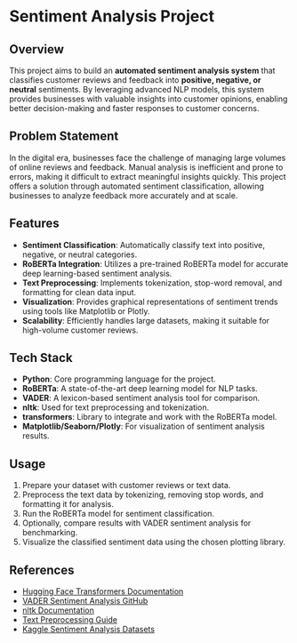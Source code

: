 # Sentiment Analysis Project

## Overview

This project aims to build an **automated sentiment analysis system** that classifies customer reviews and feedback into **positive, negative, or neutral** sentiments. By leveraging advanced NLP models, this system provides businesses with valuable insights into customer opinions, enabling better decision-making and faster responses to customer concerns.

## Problem Statement

In the digital era, businesses face the challenge of managing large volumes of online reviews and feedback. Manual analysis is inefficient and prone to errors, making it difficult to extract meaningful insights quickly. This project offers a solution through automated sentiment classification, allowing businesses to analyze feedback more accurately and at scale.

## Features

- **Sentiment Classification**: Automatically classify text into positive, negative, or neutral categories.
- **RoBERTa Integration**: Utilizes a pre-trained RoBERTa model for accurate deep learning-based sentiment analysis.
- **Text Preprocessing**: Implements tokenization, stop-word removal, and formatting for clean data input.
- **Visualization**: Provides graphical representations of sentiment trends using tools like Matplotlib or Plotly.
- **Scalability**: Efficiently handles large datasets, making it suitable for high-volume customer reviews.

## Tech Stack

- **Python**: Core programming language for the project.
- **RoBERTa**: A state-of-the-art deep learning model for NLP tasks.
- **VADER**: A lexicon-based sentiment analysis tool for comparison.
- **nltk**: Used for text preprocessing and tokenization.
- **transformers**: Library to integrate and work with the RoBERTa model.
- **Matplotlib/Seaborn/Plotly**: For visualization of sentiment analysis results.

## Usage

1. Prepare your dataset with customer reviews or text data.
2. Preprocess the text data by tokenizing, removing stop words, and formatting it for analysis.
3. Run the RoBERTa model for sentiment classification.
4. Optionally, compare results with VADER sentiment analysis for benchmarking.
5. Visualize the classified sentiment data using the chosen plotting library.

## References

- [Hugging Face Transformers Documentation](https://huggingface.co/docs/transformers)
- [VADER Sentiment Analysis GitHub](https://github.com/cjhutto/vaderSentiment)
- [nltk Documentation](https://www.nltk.org/)
- [Text Preprocessing Guide](https://towardsdatascience.com/text-preprocessing-for-nlp-8885663589f7)
- [Kaggle Sentiment Analysis Datasets](https://www.kaggle.com/datasets)
